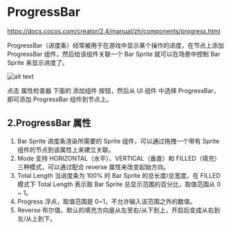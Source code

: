 
# ProgressBar
https://docs.cocos.com/creator/2.4/manual/zh/components/progress.html

ProgressBar（进度条）经常被用于在游戏中显示某个操作的进度，在节点上添加 ProgressBar 组件，然后给该组件关联一个 Bar Sprite 就可以在场景中控制 Bar Sprite 来显示进度了。

![alt text](https://docs.cocos.com/creator/2.4/manual/assets/add-progressbar.nZl6_v0V.png)

点击 属性检查器 下面的 添加组件 按钮，然后从 UI 组件 中选择 ProgressBar，即可添加 ProgressBar 组件到节点上。

## 2.ProgressBar 属性
1. Bar Sprite	进度条渲染所需要的 Sprite 组件，可以通过拖拽一个带有 Sprite 组件的节点到该属性上来建立关联。
2. Mode 支持 HORIZONTAL（水平）、VERTICAL（垂直）和 FILLED（填充）三种模式，可以通过配合 reverse 属性来改变起始方向。
3. Total Length	当进度条为 100% 时 Bar Sprite 的总长度/总宽度。在 FILLED 模式下 Total Length 表示取 Bar Sprite 总显示范围的百分比，取值范围从 0 ~ 1。
4. Progress	浮点，取值范围是 0~1，不允许输入该范围之外的数值。
5. Reverse	布尔值，默认的填充方向是从左至右/从下到上，开启后变成从右到左/从上到下。


